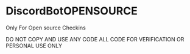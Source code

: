 # DiscordBotOPENSOURCE
Only For Open source Checkins


DO NOT COPY AND USE ANY CODE
ALL CODE FOR VERIFICATION OR PERSONAL USE ONLY
